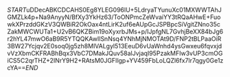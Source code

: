 $START$uDDecABKCDCAHS0Eg8YLEG096lU+5LdryaTYunuXc01MXWWTAhJGMZLk4p+Na9AnyyN/BfXy3YkHz63/ToONPmcZeWvaiYY3tRQaAHwE+FuowkXPrzddGKzV3QWBiR2OkOax4ntLirK2uf6eAUpGcJSPBpcSiVgitZNno35cZakMWCWUTa1+U2vB6QKZBim19oXyxrbJMs+p/IJpfgNL7GvhjBeXX84bJg6r2hYL47mwO6aB9R5YTQQKAwIlSnNsq4YNhMjNMOTAt9D/FNP2tBLPaaOiR3BW27Ycjqv2E0soq0jg5zh8MlVALgyl513EeuD6vUaWnhd4ysGwxeu6fqvxjdvVzXbmCKFRABhBqx3VbC7DMakJQuv58alJvjaqI95PzakMFIw3vUP3cmOGiCS5C2qrTHZ+2INrY9H2+RAtsM0JGFIlgp+YV459FbLoLQZl6fx7lr7qgy0Ge1zcYA==$END$